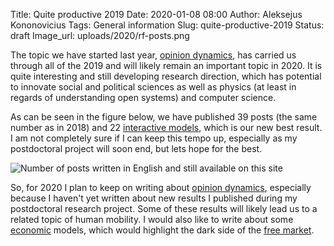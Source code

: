 Title: Quite productive 2019
Date: 2020-01-08 08:00
Author: Aleksejus Kononovicius
Tags: General information
Slug: quite-productive-2019
Status: draft
Image_url: uploads/2020/rf-posts.png

The topic we have started last year, [opinion dynamics](/tag/opinion-dynamics/),
has carried us through all of the 2019 and will likely remain an important topic
in 2020. It is quite interesting and still developing research direction, which
has potential to innovate social and political sciences as well as physics (at
least in regards of understanding open systems) and computer science.

As can be seen in the figure below, we have published 39 posts (the same number
as in 2018) and 22 [interactive models](/tag/interactive-models/), which is our
new best result. I am not completely sure if I can keep this tempo up,
especially as my postdoctoral project will soon end, but lets hope for the best.

![Number of posts written in English and still available on this site](/uploads/2020/rf-posts.png "The
number of posts written in English and still available on this iteration of Physics
of Risk. The wide bars represent total number of posts for each year since 2010,
while the narrower bars represent a number of posts with 'Interactive models' tag.")

So, for 2020 I plan to keep on writing about
[opinion dynamics](/tag/opinion-dynamics/), especially because I haven't yet
written about new results I published during my postdoctoral research project.
Some of these results will likely lead us to a related topic of human mobility.
I would also like to write about some [economic](/tag/economics) models, which
would highlight the dark side of the [free market](/tag/free-market/).
